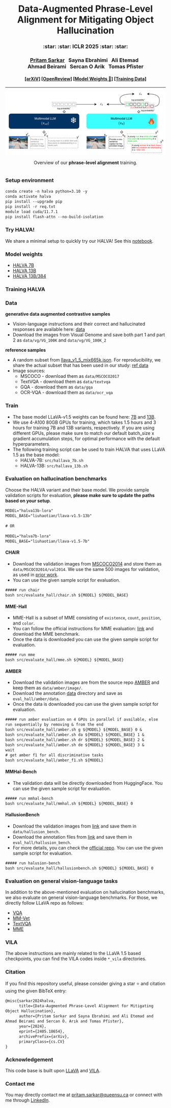 
<!-- <div align="center">
    <img src="assets/halva_icon.png" alt="HALVA" style="width:auto;height:144px;">
</div>
<h1 align="center">
HALVA
</h1> -->

<h1 align="center">
Data-Augmented Phrase-Level Alignment for Mitigating Object Hallucination
</h1>


<h3 align="center">
:star: :star: ICLR 2025 :star: :star:
</h3>
<h3 align="center">
<a href="https://www.pritamsarkar.com">Pritam Sarkar</a>
&nbsp;
Sayna Ebrahimi
&nbsp;
Ali Etemad
&nbsp; <br>
Ahmad Beirami
&nbsp;
Sercan O Arik
&nbsp;
Tomas Pfister 
</h3>

<h4 align="center"> 
<a href="https://arxiv.org/abs/2405.18654">[arXiV]</a>
<a href="https://openreview.net/forum?id=yG1fW8igzP">[OpenReview]</a>
<a href="https://huggingface.co/collections/pritamqu/halva-6797efacaa78d98bccb8e57a">[Model Weights &#129303]</a>
<a href="./?tab=readme-ov-file#data">[Training Data]</a>
</h5>


<hr>


<div style="display: flex; justify-content: space-between; align-items: center; gap: 20px;">
  <!-- <div style="text-align: center; flex: 1;">
    <img src="assets/gda.png" alt="DPA" style="width: 100%;" />
    <p>A training sample constructed through generative <strong>data-augmentation</strong>.</p>
  </div> -->
  <div style="text-align: center; flex: 2.5;">
    <img src="assets/dpa.png" alt="DPA" style="width: 100%;" />
    <p>Overview of our <strong>phrase-level alignment</strong> training.</p>
  </div>
</div>

### Setup environment

```
conda create -n halva python=3.10 -y
conda activate halva
pip install --upgrade pip
pip install -r req.txt
module load cuda/11.7.1
pip install flash-attn --no-build-isolation
```

### Try HALVA!

We share a minimal setup to quickly try our HALVA! See this [notebook](try_halva.ipynb).

### Model weights

- [HALVA 7B](https://huggingface.co/pritamqu/halva7b-lora)
- [HALVA 13B](https://huggingface.co/pritamqu/halva13b-lora)
- [HALVA 13B/384](https://huggingface.co/pritamqu/halva13b384-lora)

### Training HALVA

### Data

**generative data augmented contrastive samples**
- Vision-language instructions and their correct and hallucinated responses are available here: [data](data/data.json)
- Download the images from Visual Genome and save both part 1 and part 2 as `data/vg/VG_100K` and `data/vg/VG_100K_2`

**reference samples** 

- A random subset from [llava_v1_5_mix665k.json](https://huggingface.co/datasets/liuhaotian/LLaVA-Instruct-150K/tree/main). For reproducibility, we share the actual subset that has been used in our study: [ref data](data/ref_data.json)
- Image sources:
    - MSCOCO - download them as `data/MSCOCO2017`
    - TextVQA - download them as `data/textvqa`
    - GQA - download them as `data/gqa`
    - OCR-VQA - download them as `data/ocr_vqa`


### Train 

- The base model LLaVA-v1.5 weights can be found here: [7B](https://huggingface.co/liuhaotian/llava-v1.5-7b) and [13B](https://huggingface.co/liuhaotian/llava-v1.5-13b). 
- We use 4-A100 80GB GPUs for training, which takes 1.5 hours and 3 hours for training 7B and 13B variants, respectively. If you are using different GPUs, please make sure to match our default batch_size x gradient accumulation steps, for optimal performance with the default hyperparameters.
- The following training script can be used to train HALVA that uses LLaVA 1.5 as the base model:
    - HALVA-7B: `src/hallava_7b.sh`
    - HALVA-13B: `src/hallava_13b.sh`


### Evaluation on hallucination benchmarks

Choose the HALVA variant and their base model. We provide sample validation scripts for evaluation, **please make sure to update the paths based on your setup**.

```
MODEL="halva13b-lora"
MODEL_BASE="liuhaotian/llava-v1.5-13b"

# OR

MODEL="halva7b-lora"
MODEL_BASE="liuhaotian/llava-v1.5-7b"
```

#### CHAIR

- Download the validation images from [MSCOCO2014](https://cocodataset.org/#download) and store them as `data/MSCOCO2014/val2014`. We use the same 500 images for validation, as used in [prior work](https://github.com/yuezih/less-is-more/blob/main/CHAIR-eval/data/chair-500.jsonl). 
- You can use the given sample script for evaluation.

```
##### run chair
bash src/evaluate_hall/chair.sh ${MODEL} ${MODEL_BASE}
```

#### MME-Hall

- MME-Hall is a subset of MME consisting of `existence`, `count`, `position`, and `color`.
- You can follow the official instructions for MME evaluation: [link](https://github.com/BradyFU/Awesome-Multimodal-Large-Language-Models/tree/Evaluation) and download the MME benchmark. 
- Once the data is downloaded you can use the given sample script for evaluation.

```
##### run mme
bash src/evaluate_hall/mme.sh ${MODEL} ${MODEL_BASE}
```

#### AMBER

- Download the validation images are from the source repo [AMBER](https://github.com/junyangwang0410/AMBER/tree/master) and keep them as `data/amber/image/`. 
- Download the annotation [data](https://github.com/junyangwang0410/AMBER/tree/master/data) directory and save as `eval_hall/amber/data`. 
- Once the data is downloaded you can use the given sample script for evaluation.


```
##### run amber evaluation on 4 GPUs in parallel if available, else run sequentially by removing & from the end
bash src/evaluate_hall/amber.sh g ${MODEL} ${MODEL_BASE} 0 &
bash src/evaluate_hall/amber.sh da ${MODEL} ${MODEL_BASE} 1 &
bash src/evaluate_hall/amber.sh dr ${MODEL} ${MODEL_BASE} 2 &
bash src/evaluate_hall/amber.sh de ${MODEL} ${MODEL_BASE} 3 &
wait
# get amber f1 for all discriminative tasks
bash src/evaluate_hall/amber_f1.sh ${MODEL}
```

#### MMHal-Bench

- The validation data will be directly downloaded from HuggingFace. You can use the given sample script for evaluation.

```
##### run mmhal-bench
bash src/evaluate_hall/mmhal.sh ${MODEL} ${MODEL_BASE} 0
```


#### HallusionBench

- Download the validation images from [link](https://drive.google.com/file/d/1eeO1i0G9BSZTE1yd5XeFwmrbe1hwyf_0/view?usp=sharing) and save them in `data/hallusion_bench`.  
- Download the annotation files from [link](https://github.com/tianyi-lab/HallusionBench/blob/main/HallusionBench.json) and save them in `eval_hall/hallusion_bench`. 
- For more details, you can check the [official repo](https://github.com/tianyi-lab/HallusionBench). You can use the given sample script for evaluation. 

```
##### run halusion-bench
bash src/evaluate_hall/hallusionbench.sh ${MODEL} ${MODEL_BASE} 0
```


### Evaluation on general vision-language tasks

In addition to the above-mentioned evaluation on hallucination benchmarks, we also evaluate on general vision-language benchmarks. For those, we directly follow LLaVA repo as follows:

- [VQA](https://github.com/haotian-liu/LLaVA/blob/main/docs/Evaluation.md#vqav2)
- [MM-Vet](https://github.com/haotian-liu/LLaVA/blob/main/docs/Evaluation.md#mm-vet)
- [TextVQA](https://github.com/haotian-liu/LLaVA/blob/main/docs/Evaluation.md#textvqa)
- [MME](https://github.com/haotian-liu/LLaVA/blob/main/docs/Evaluation.md#mme)

### VILA 

The above instructions are mainly related to the LLaVA 1.5 based checkpoints, you can find the VILA codes inside `*_vila` directories.

### Citation
If you find this repository useful, please consider giving a star :star: and citation using the given BibTeX entry:

```
@misc{sarkar2024halva,
      title={Data-Augmented Phrase-Level Alignment for Mitigating Object Hallucination}, 
      author={Pritam Sarkar and Sayna Ebrahimi and Ali Etemad and Ahmad Beirami and Sercan Ö. Arık and Tomas Pfister},
      year={2024},
      eprint={2405.18654},
      archivePrefix={arXiv},
      primaryClass={cs.CV}
}
```

### Acknowledgement

This code base is built upon [LLaVA](https://github.com/haotian-liu/LLaVA/tree/main) and [VILA](https://github.com/NVlabs/VILA).


### Contact me
You may directly contact me at <pritam.sarkar@queensu.ca> or connect with me through [LinkedIn](https://www.linkedin.com/in/sarkarpritam/).

